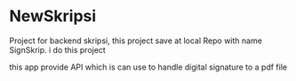 # NewSkripsi
Project for backend skripsi, this project save at local Repo with name SignSkrip. i do this project

this app provide API which is can use to handle digital signature to a pdf file
